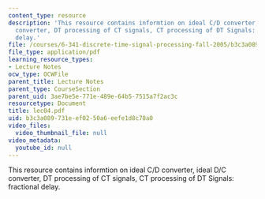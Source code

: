 ```yaml
---
content_type: resource
description: 'This resource contains informtion on ideal C/D converter, ideal D/C
  converter, DT processing of CT signals, CT processing of DT Signals: fractional
  delay.'
file: /courses/6-341-discrete-time-signal-processing-fall-2005/b3c3a089731eef0250a6eefe1d8c78a0_lec04.pdf
file_type: application/pdf
learning_resource_types:
- Lecture Notes
ocw_type: OCWFile
parent_title: Lecture Notes
parent_type: CourseSection
parent_uid: 3ae7be5e-771e-489e-64b5-7515a7f2ac3c
resourcetype: Document
title: lec04.pdf
uid: b3c3a089-731e-ef02-50a6-eefe1d8c78a0
video_files:
  video_thumbnail_file: null
video_metadata:
  youtube_id: null
---
```

This resource contains informtion on ideal C/D converter, ideal D/C converter, DT processing of CT signals, CT processing of DT Signals: fractional delay.

